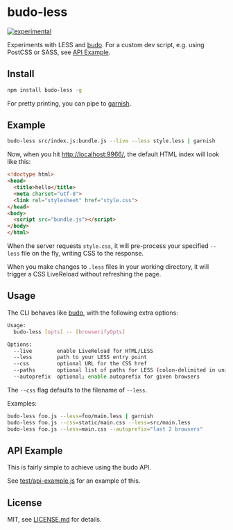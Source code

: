 # budo-less

[![experimental](http://badges.github.io/stability-badges/dist/experimental.svg)](http://github.com/badges/stability-badges)

Experiments with LESS and [budo](https://github.com/mattdesl/budo). For a custom dev script, e.g. using PostCSS or SASS, see [API Example](#api-example).

## Install

```sh
npm install budo-less -g
```

For pretty printing, you can pipe to [garnish](https://github.com/mattdesl/garnish). 

## Example

```sh
budo-less src/index.js:bundle.js --live --less style.less | garnish
```

Now, when you hit [http://localhost:9966/](http://localhost:9966/), the default HTML index will look like this:

```html
<!doctype html>
<head>
  <title>hello</title>
  <meta charset="utf-8">
  <link rel="stylesheet" href="style.css">
</head>
<body>
  <script src="bundle.js"></script>
</body>
</html>
```

When the server requests `style.css`, it will pre-process your specified `--less` file on the fly, writing CSS to the response.

When you make changes to `.less` files in your working directory, it will trigger a CSS LiveReload without refreshing the page.

## Usage

The CLI behaves like [budo](https://github.com/mattdesl/budo), with the following extra options:

```sh
Usage:
  budo-less [opts] -- [browserifyOpts]

Options:
  --live        enable LiveReload for HTML/LESS
  --less        path to your LESS entry point
  --css         optional URL for the CSS href
  --paths       optional list of paths for LESS (colon-delimited in unix)
  --autoprefix  optional; enable autoprefix for given browsers
```

The `--css` flag defaults to the filename of `--less`. 

Examples:

```sh
budo-less foo.js --less=foo/main.less | garnish
budo-less foo.js --css=static/main.css --less=src/main.less
budo-less foo.js --less=main.css --autoprefix="last 2 browsers"
```

## API Example

This is fairly simple to achieve using the budo API.

See [test/api-example.js](test/api-example.js) for an example of this.

## License

MIT, see [LICENSE.md](http://github.com/mattdesl/budo-less/blob/master/LICENSE.md) for details.
